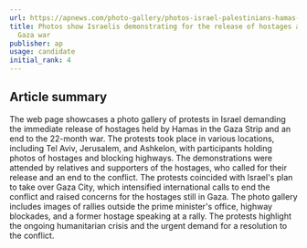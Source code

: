 ```yaml
---
url: https://apnews.com/photo-gallery/photos-israel-palestinians-hamas-protest-hostages-gaza-b024755c7fedd64dcab6c110b2ec1a34
title: Photos show Israelis demonstrating for the release of hostages and ending the
  Gaza war
publisher: ap
usage: candidate
initial_rank: 4
---
```

## Article summary
The web page showcases a photo gallery of protests in Israel demanding the immediate release of hostages held by Hamas in the Gaza Strip and an end to the 22-month war. The protests took place in various locations, including Tel Aviv, Jerusalem, and Ashkelon, with participants holding photos of hostages and blocking highways. The demonstrations were attended by relatives and supporters of the hostages, who called for their release and an end to the conflict. The protests coincided with Israel's plan to take over Gaza City, which intensified international calls to end the conflict and raised concerns for the hostages still in Gaza. The photo gallery includes images of rallies outside the prime minister's office, highway blockades, and a former hostage speaking at a rally. The protests highlight the ongoing humanitarian crisis and the urgent demand for a resolution to the conflict.
